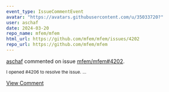 ```yaml
---
event_type: IssueCommentEvent
avatar: "https://avatars.githubusercontent.com/u/35033720?"
user: aschaf
date: 2024-03-20
repo_name: mfem/mfem
html_url: https://github.com/mfem/mfem/issues/4202
repo_url: https://github.com/mfem/mfem
---
```


<a href='https://github.com/aschaf' target='_blank'>aschaf</a> commented on issue <a href='https://github.com/mfem/mfem/issues/4202' target='_blank'>mfem/mfem#4202</a>.

<small>I opened #4206 to resolve the issue. ...</small>

<a href='https://github.com/mfem/mfem/issues/4202' target='_blank'>View Comment</a>